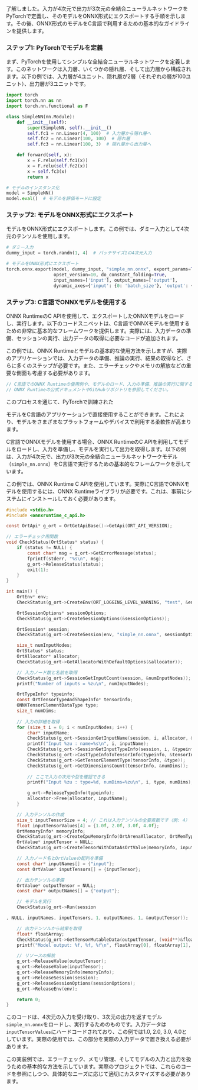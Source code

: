 了解しました。入力が4次元で出力が3次元の全結合ニューラルネットワークをPyTorchで定義し、そのモデルをONNX形式にエクスポートする手順を示します。その後、ONNX形式のモデルをC言語で利用するための基本的なガイドラインを提供します。

### ステップ1: PyTorchでモデルを定義

まず、PyTorchを使用してシンプルな全結合ニューラルネットワークを定義します。このネットワークは入力層、いくつかの隠れ層、そして出力層から構成されます。以下の例では、入力層が4ユニット、隠れ層が2層（それぞれの層が100ユニット）、出力層が3ユニットです。

```python
import torch
import torch.nn as nn
import torch.nn.functional as F

class SimpleNN(nn.Module):
    def __init__(self):
        super(SimpleNN, self).__init__()
        self.fc1 = nn.Linear(4, 100)  # 入力層から隠れ層へ
        self.fc2 = nn.Linear(100, 100)  # 隠れ層
        self.fc3 = nn.Linear(100, 3)  # 隠れ層から出力層へ

    def forward(self, x):
        x = F.relu(self.fc1(x))
        x = F.relu(self.fc2(x))
        x = self.fc3(x)
        return x

# モデルのインスタンス化
model = SimpleNN()
model.eval()  # モデルを評価モードに設定
```

### ステップ2: モデルをONNX形式にエクスポート

モデルをONNX形式にエクスポートします。この例では、ダミー入力として4次元のテンソルを使用します。

```python
# ダミー入力
dummy_input = torch.randn(1, 4)  # バッチサイズ1の4次元入力

# モデルをONNX形式にエクスポート
torch.onnx.export(model, dummy_input, "simple_nn.onnx", export_params=True,
                  opset_version=10, do_constant_folding=True,
                  input_names=['input'], output_names=['output'],
                  dynamic_axes={'input': {0: 'batch_size'}, 'output': {0: 'batch_size'}})
```

### ステップ3: C言語でONNXモデルを使用する

ONNX RuntimeのC APIを使用して、エクスポートしたONNXモデルをロードし、実行します。以下のコードスニペットは、C言語でONNXモデルを使用するための非常に基本的なフレームワークを提供します。実際には、入力データの準備、セッションの実行、出力データの取得に必要なコードが追加されます。

この例では、ONNX Runtimeとモデルの基本的な使用方法を示しますが、実際のアプリケーションでは、入力データの準備、推論の実行、結果の取得など、さらに多くのステップが必要です。また、エラーチェックやメモリの解放などの重要な側面も考慮する必要があります。

```c
// C言語でのONNX Runtimeの使用例や、モデルのロード、入力の準備、推論の実行に関する詳細は、
// ONNX Runtimeの公式ドキュメントやGitHubリポジトリを参照してください。
```

このプロセスを通じて、PyTorchで訓練された

モデルをC言語のアプリケーションで直接使用することができます。これにより、モデルをさまざまなプラットフォームやデバイスで利用する柔軟性が高まります。

C言語でONNXモデルを使用する場合、ONNX RuntimeのC APIを利用してモデルをロードし、入力を準備し、モデルを実行して出力を取得します。以下の例は、入力が4次元で、出力が3次元の全結合ニューラルネットワークモデル（`simple_nn.onnx`）をC言語で実行するための基本的なフレームワークを示しています。

この例では、ONNX Runtime C APIを使用しています。実際にC言語でONNXモデルを使用するには、ONNX Runtimeライブラリが必要です。これは、事前にシステムにインストールしておく必要があります。

```c
#include <stdio.h>
#include <onnxruntime_c_api.h>

const OrtApi* g_ort = OrtGetApiBase()->GetApi(ORT_API_VERSION);

// エラーチェック用関数
void CheckStatus(OrtStatus* status) {
    if (status != NULL) {
        const char* msg = g_ort->GetErrorMessage(status);
        fprintf(stderr, "%s\n", msg);
        g_ort->ReleaseStatus(status);
        exit(1);
    }
}

int main() {
    OrtEnv* env;
    CheckStatus(g_ort->CreateEnv(ORT_LOGGING_LEVEL_WARNING, "test", &env));

    OrtSessionOptions* sessionOptions;
    CheckStatus(g_ort->CreateSessionOptions(&sessionOptions));

    OrtSession* session;
    CheckStatus(g_ort->CreateSession(env, "simple_nn.onnx", sessionOptions, &session));

    size_t numInputNodes;
    OrtStatus* status;
    OrtAllocator* allocator;
    CheckStatus(g_ort->GetAllocatorWithDefaultOptions(&allocator));

    // 入力ノード数と名前を取得
    CheckStatus(g_ort->SessionGetInputCount(session, &numInputNodes));
    printf("Number of inputs = %zu\n", numInputNodes);

    OrtTypeInfo* typeinfo;
    const OrtTensorTypeAndShapeInfo* tensorInfo;
    ONNXTensorElementDataType type;
    size_t numDims;
    
    // 入力の詳細を取得
    for (size_t i = 0; i < numInputNodes; i++) {
        char* inputName;
        CheckStatus(g_ort->SessionGetInputName(session, i, allocator, &inputName));
        printf("Input %zu : name=%s\n", i, inputName);
        CheckStatus(g_ort->SessionGetInputTypeInfo(session, i, &typeinfo));
        CheckStatus(g_ort->CastTypeInfoToTensorInfo(typeinfo, &tensorInfo));
        CheckStatus(g_ort->GetTensorElementType(tensorInfo, &type));
        CheckStatus(g_ort->GetDimensionsCount(tensorInfo, &numDims));
        
        // ここで入力の次元や型を確認できる
        printf("Input %zu : type=%d, numDims=%zu\n", i, type, numDims);

        g_ort->ReleaseTypeInfo(typeinfo);
        allocator->Free(allocator, inputName);
    }

    // 入力テンソルの作成
    size_t inputTensorSize = 4; // これは入力テンソルの全要素数です（例: 4）
    float inputTensorValues[4] = {1.0f, 2.0f, 3.0f, 4.0f};
    OrtMemoryInfo* memoryInfo;
    CheckStatus(g_ort->CreateCpuMemoryInfo(OrtArenaAllocator, OrtMemTypeDefault, &memoryInfo));
    OrtValue* inputTensor = NULL;
    CheckStatus(g_ort->CreateTensorWithDataAsOrtValue(memoryInfo, inputTensorValues, inputTensorSize * sizeof(float), (int64_t[]){1, 4}, 2, ONNX_TENSOR_ELEMENT_DATA_TYPE_FLOAT, &inputTensor));

    // 入力ノード名とOrtValueの配列を準備
    const char* inputNames[] = {"input"};
    const OrtValue* inputTensors[] = {inputTensor};

    // 出力テンソルの準備
    OrtValue* outputTensor = NULL;
    const char* outputNames[] = {"output"};

    // モデルを実行
    CheckStatus(g_ort->Run(session

, NULL, inputNames, inputTensors, 1, outputNames, 1, &outputTensor));

    // 出力テンソルから結果を取得
    float* floatArray;
    CheckStatus(g_ort->GetTensorMutableData(outputTensor, (void**)&floatArray));
    printf("Model output: %f, %f, %f\n", floatArray[0], floatArray[1], floatArray[2]);

    // リソースの解放
    g_ort->ReleaseValue(outputTensor);
    g_ort->ReleaseValue(inputTensor);
    g_ort->ReleaseMemoryInfo(memoryInfo);
    g_ort->ReleaseSession(session);
    g_ort->ReleaseSessionOptions(sessionOptions);
    g_ort->ReleaseEnv(env);

    return 0;
}
```

このコードは、4次元の入力を受け取り、3次元の出力を返すモデル`simple_nn.onnx`をロードし、実行するためのものです。入力データは`inputTensorValues`にハードコードされており、この例では1.0, 2.0, 3.0, 4.0としています。実際の使用では、この部分を実際の入力データで置き換える必要があります。

この実装例では、エラーチェック、メモリ管理、そしてモデルの入力と出力を扱うための基本的な方法を示しています。実際のプロジェクトでは、これらのコードを参照にしつつ、具体的なニーズに応じて適切にカスタマイズする必要があります。